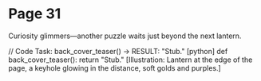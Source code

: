 # Page 31

Curiosity glimmers—another puzzle waits just beyond the next lantern.

// Code Task: back_cover_teaser() → RESULT: "Stub."
[python]
def back_cover_teaser():
    return "Stub."
[Illustration: Lantern at the edge of the page, a keyhole glowing in the distance, soft golds and purples.]
